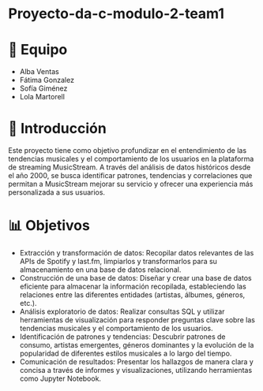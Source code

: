 # Proyecto-da-c-modulo-2-team1

# 👥 Equipo
- Alba Ventas 
- Fátima Gonzalez
- Sofía Giménez
- Lola Martorell

# 📌 Introducción

Este proyecto tiene como objetivo profundizar en el entendimiento de las tendencias musicales y el comportamiento de los usuarios en la plataforma de streaming MusicStream. A través del análisis de datos históricos desde el año 2000, se busca identificar patrones, tendencias y correlaciones que permitan a MusicStream mejorar su servicio y ofrecer una experiencia más personalizada a sus usuarios.

# 📊 Objetivos

- Extracción y transformación de datos: Recopilar datos relevantes de las APIs de Spotify y last.fm, limpiarlos y transformarlos para su almacenamiento en una base de datos relacional.
- Construcción de una base de datos: Diseñar y crear una base de datos eficiente para almacenar la información recopilada, estableciendo las relaciones entre las diferentes entidades (artistas, álbumes, géneros, etc.).
- Análisis exploratorio de datos: Realizar consultas SQL y utilizar herramientas de visualización para responder preguntas clave sobre las tendencias musicales y el comportamiento de los usuarios.
- Identificación de patrones y tendencias: Descubrir patrones de consumo, artistas emergentes, géneros dominantes y la evolución de la popularidad de diferentes estilos musicales a lo largo del tiempo.
- Comunicación de resultados: Presentar los hallazgos de manera clara y concisa a través de informes y visualizaciones, utilizando herramientas como Jupyter Notebook.
